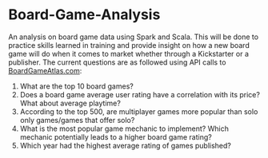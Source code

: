 # Board-Game-Analysis
An analysis on board game data using Spark and Scala. This will be done to practice skills learned in training and provide insight on how a new board game will do when it comes to market whether through a Kickstarter or a publisher. The current questions are as followed using API calls to [BoardGameAtlas.com](https://www.boardgameatlas.com/):
1) What are the top 10 board games? 
2) Does a board game average user rating have a correlation with its price? What about average playtime?
3) According to the top 500, are multiplayer games more popular than solo only games/games that offer solo? 
4) What is the most popular game mechanic to implement? Which mechanic potentially leads to a higher board game rating?  
5) Which year had the highest average rating of games published?
